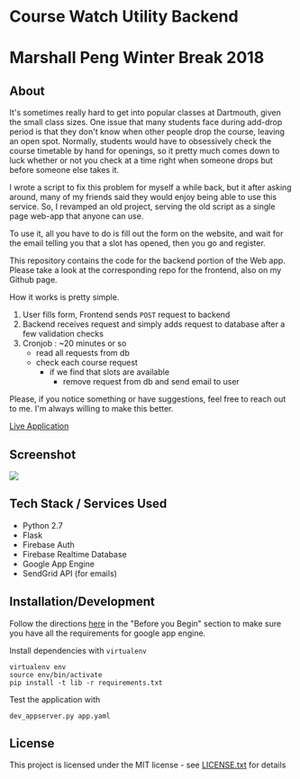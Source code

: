 # Course Watch Utility Backend
# Marshall Peng Winter Break 2018

## About

It's sometimes really hard to get into popular classes at Dartmouth, given the small class sizes. One issue that many students face during add-drop period is that they don't know when other people drop the course, leaving an open spot. Normally, students would have to obsessively check the course timetable by hand for openings, so it pretty much comes down to luck whether or not you check at a time right when someone drops but before someone else takes it.

I wrote a script to fix this problem for myself a while back, but it after asking around, many of my friends said they would enjoy being able to use this service. So, I revamped an old project, serving the old script as a single page web-app that anyone can use.

To use it, all you have to do is fill out the form on the website, and wait for the email telling you that a slot has opened, then you go and register.

This repository contains the code for the backend portion of the Web app. Please take a look at the corresponding repo for the frontend, also on my Github page.

How it works is pretty simple.

1. User fills form, Frontend sends `POST` request to backend
2. Backend receives request and simply adds request to database after a few validation checks
3. Cronjob : ~20 minutes or so
	* read all requests from db
	* check each course request
		* if we find that slots are available
			* remove request from db and send email to user
			
Please, if you notice something or have suggestions, feel free to reach out to me. I'm always willing to make this better.

[Live Application](https://course-watch-utility-1d35d.firebaseapp.com)
			
## Screenshot

![](https://imgur.com/xNIqtMr.png)

## Tech Stack / Services Used

* Python 2.7
* Flask
* Firebase Auth
* Firebase Realtime Database
* Google App Engine
* SendGrid API (for emails)



## Installation/Development

Follow the directions [here](https://cloud.google.com/appengine/docs/standard/python/quickstart) in the "Before you Begin" section to make sure you have all the requirements for google app engine.


Install dependencies with `virtualenv`

```
virtualenv env
source env/bin/activate
pip install -t lib -r requirements.txt
```

Test the application with 

```
dev_appserver.py app.yaml
```

## License

This project is licensed under the MIT license - see [LICENSE.txt](LICENSE.txt) for details